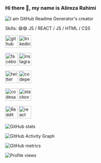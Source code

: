 ### Hi there 👋, my name is Alireza Rahimi

![I am GitHub Readme Generator's creator](https://github.com/webdesign-alireza-Rahimi/AlirezaRahimi/blob/main/Web%201920%20%E2%80%93%201.png?raw=true)








Skills: 😅😅
      JS  / REACT / JS / HTML / CSS 



[<img src='https://cdn.jsdelivr.net/npm/simple-icons@3.0.1/icons/github.svg' alt='github' height='40'>](https://github.com/webdesign-alireza-Rahimi)                   [<img src='https://cdn.jsdelivr.net/npm/simple-icons@3.0.1/icons/linkedin.svg' alt='linkedin' height='40'>](https://www.linkedin.com/in/alirezarahimi-fum-eng-pc01/) 

[<img src='https://cdn.jsdelivr.net/npm/simple-icons@3.0.1/icons/facebook.svg' alt='facebook' height='40'>](https://www.facebook.com/Nelson_Maria)    [<img src='https://cdn.jsdelivr.net/npm/simple-icons@3.0.1/icons/instagram.svg' alt='instagram' height='40'>](https://www.instagram.com/nelson_1380/)  

[<img src='https://cdn.jsdelivr.net/npm/simple-icons@3.0.1/icons/twitter.svg' alt='twitter' height='40'>](https://twitter.com/Alireza04264714)     [<img src='https://cdn.jsdelivr.net/npm/simple-icons@3.0.1/icons/codepen.svg' alt='codepen' height='40'>](https://codepen.io/webdesign-alireza-rahimi) 

[<img src='https://cdn.jsdelivr.net/npm/simple-icons@3.0.1/icons/codesandbox.svg' alt='codesandbox' height='40'>](https://codesandbox.io/u/webdesign-alireza-Rahimi)    [<img src='https://cdn.jsdelivr.net/npm/simple-icons@3.0.1/icons/stackoverflow.svg' alt='stackoverflow' height='40'>](https://stackoverflow.com/users/16630294)

[<img src='https://cdn.jsdelivr.net/npm/simple-icons@3.0.1/icons/reddit.svg' alt='Reddit' height='40'>](https://www.reddit.com/user/nelson_1380)    [<img src='https://cdn.jsdelivr.net/npm/simple-icons@3.0.1/icons/react.svg' alt='react' height='40'>](https://camo.githubusercontent.com/48d099290b4cb2d7937bcd96e8497cf1845b54a810a6432c70cf944b60b40c77/68747470733a2f2f7261776769742e636f6d2f676f72616e67616a69632f72656163742d69636f6e732f6d61737465722f72656163742d69636f6e732e737667)  

![GitHub stats](https://github-readme-stats.vercel.app/api?username=webdesign-alireza-Rahimi&show_icons=true)  

![GitHub Activity Graph](https://activity-graph.herokuapp.com/graph?username=webdesign-alireza-Rahimi)  

![GitHub metrics](https://metrics.lecoq.io/webdesign-alireza-Rahimi)  

![Profile views](https://gpvc.arturio.dev/webdesign-alireza-Rahimi)  
